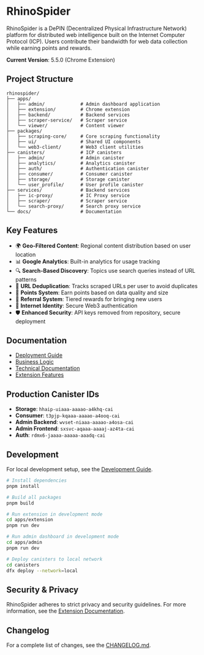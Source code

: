 # RhinoSpider

RhinoSpider is a DePIN (Decentralized Physical Infrastructure Network) platform for distributed web intelligence built on the Internet Computer Protocol (ICP). Users contribute their bandwidth for web data collection while earning points and rewards.

**Current Version**: 5.5.0 (Chrome Extension)

## Project Structure

```
rhinospider/
├── apps/
│   ├── admin/             # Admin dashboard application
│   ├── extension/         # Chrome extension
│   ├── backend/           # Backend services
│   ├── scraper-service/   # Scraper service
│   └── viewer/            # Content viewer
├── packages/
│   ├── scraping-core/     # Core scraping functionality
│   ├── ui/                # Shared UI components
│   └── web3-client/       # Web3 client utilities
├── canisters/             # ICP canisters
│   ├── admin/             # Admin canister
│   ├── analytics/         # Analytics canister
│   ├── auth/              # Authentication canister
│   ├── consumer/          # Consumer canister
│   ├── storage/           # Storage canister
│   └── user_profile/      # User profile canister
├── services/              # Backend services
│   ├── ic-proxy/          # IC Proxy service
│   ├── scraper/           # Scraper service
│   └── search-proxy/      # Search proxy service
└── docs/                  # Documentation
```

## Key Features

- 🌍 **Geo-Filtered Content**: Regional content distribution based on user location
- 📊 **Google Analytics**: Built-in analytics for usage tracking
- 🔍 **Search-Based Discovery**: Topics use search queries instead of URL patterns
- 🔄 **URL Deduplication**: Tracks scraped URLs per user to avoid duplicates  
- 💎 **Points System**: Earn points based on data quality and size
- 🔗 **Referral System**: Tiered rewards for bringing new users
- 🔐 **Internet Identity**: Secure Web3 authentication
- 🛡️ **Enhanced Security**: API keys removed from repository, secure deployment

## Documentation

- [Deployment Guide](DEPLOYMENT_GUIDE.md)
- [Business Logic](docs/business)
- [Technical Documentation](docs/technical)
- [Extension Features](apps/extension/docs/EXTENSION_FEATURES.md)

## Production Canister IDs

- **Storage**: `hhaip-uiaaa-aaaao-a4khq-cai`
- **Consumer**: `t3pjp-kqaaa-aaaao-a4ooq-cai`
- **Admin Backend**: `wvset-niaaa-aaaao-a4osa-cai`
- **Admin Frontend**: `sxsvc-aqaaa-aaaaj-az4ta-cai`
- **Auth**: `rdmx6-jaaaa-aaaaa-aaadq-cai`

## Development

For local development setup, see the [Development Guide](docs/technical/development.md).

```bash
# Install dependencies
pnpm install

# Build all packages
pnpm build

# Run extension in development mode
cd apps/extension
pnpm run dev

# Run admin dashboard in development mode
cd apps/admin
pnpm run dev

# Deploy canisters to local network
cd canisters
dfx deploy --network=local
```

## Security & Privacy

RhinoSpider adheres to strict privacy and security guidelines. For more information, see the [Extension Documentation](docs/technical/extension.md).

## Changelog

For a complete list of changes, see the [CHANGELOG.md](CHANGELOG.md).
